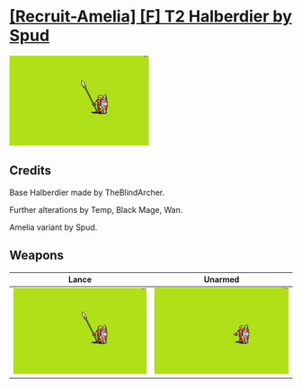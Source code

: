 # [\[Recruit-Amelia\] \[F\] T2 Halberdier by Spud](./)
 

<img src="./2.%20Lance/Lance_000.png" alt="[Recruit-Amelia] [F] T2 Halberdier by Spud standing" />

## Credits

Base Halberdier made by TheBlindArcher.

Further alterations by Temp, Black Mage, Wan.

Amelia variant by Spud.

## Weapons
 

|Lance |Unarmed |
|  :---: | :---: |
| <img alt="Lance animation" src="./2.%20Lance/Lance.gif" /> | <img alt="Unarmed animation" src="./8.%20Unarmed/Unarmed.gif" /> |
